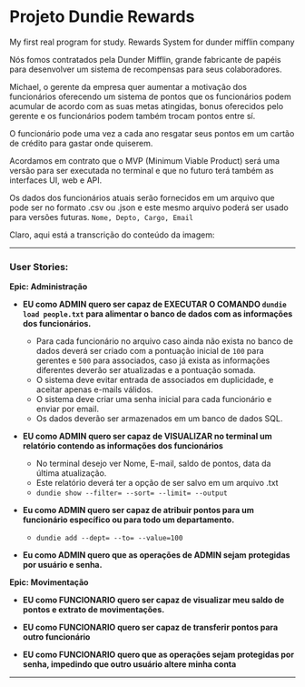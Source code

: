 # Projeto Dundie Rewards

My first real program for study. Rewards System for dunder mifflin company

Nós fomos contratados pela Dunder Mifflin, grande fabricante de papéis para desenvolver um sistema
de recompensas para seus colaboradores.

Michael, o gerente da empresa quer aumentar a motivação dos funcionários oferecendo um sistema
de pontos que os funcionários podem acumular de acordo com as suas metas atingidas, bonus oferecidos
pelo gerente e os funcionários podem também trocam pontos entre sí.

O funcionário pode uma vez a cada ano resgatar seus pontos em um cartão de crédito para gastar onde
quiserem.

Acordamos em contrato que o MVP (Minimum Viable Product) será uma versão para ser executada no terminal
e que no futuro terá também as interfaces UI, web e API.

Os dados dos funcionários atuais serão fornecidos em um arquivo que pode ser no formato .csv ou .json
e este mesmo arquivo poderá ser usado para versões futuras. `Nome, Depto, Cargo, Email`


Claro, aqui está a transcrição do conteúdo da imagem:

---

### User Stories:

**Epic: Administração**

- **EU como ADMIN quero ser capaz de EXECUTAR O COMANDO `dundie load people.txt` para alimentar o banco de dados com as informações dos funcionários.**
  - Para cada funcionário no arquivo caso ainda não exista no banco de dados deverá ser criado com a pontuação inicial de `100` para gerentes e `500` para associados, caso já exista as informações diferentes deverão ser atualizadas e a pontuação somada.
  - O sistema deve evitar entrada de associados em duplicidade, e aceitar apenas e-mails válidos.
  - O sistema deve criar uma senha inicial para cada funcionário e enviar por email.
  - Os dados deverão ser armazenados em um banco de dados SQL.

- **EU como ADMIN quero ser capaz de VISUALIZAR no terminal um relatório contendo as informações dos funcionários**
  - No terminal desejo ver Nome, E-mail, saldo de pontos, data da última atualização.
  - Este relatório deverá ter a opção de ser salvo em um arquivo .txt
  - `dundie show --filter= --sort= --limit= --output`

- **Eu como ADMIN quero ser capaz de atribuir pontos para um funcionário específico ou para todo um departamento.**
  - `dundie add --dept= --to= --value=100`

- **Eu como ADMIN quero que as operações de ADMIN sejam protegidas por usuário e senha.**

**Epic: Movimentação**

- **EU como FUNCIONARIO quero ser capaz de visualizar meu saldo de pontos e extrato de movimentações.**

- **EU como FUNCIONARIO quero ser capaz de transferir pontos para outro funcionário**

- **EU como FUNCIONARIO quero que as operações sejam protegidas por senha, impedindo que outro usuário altere minha conta**

---
